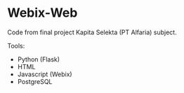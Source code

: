 # Webix-Web

Code from final project Kapita Selekta (PT Alfaria) subject.

Tools:
- Python (Flask)
- HTML
- Javascript (Webix)
- PostgreSQL
